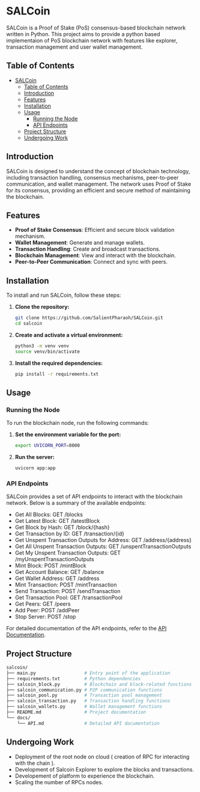 # SALCoin

SALCoin is a Proof of Stake (PoS) consensus-based blockchain network written in Python. This project aims to provide a python based implementaion of PoS blockchain network with features like explorer, transaction management and user wallet management.

## Table of Contents

- [SALCoin](#salcoin)
  - [Table of Contents](#table-of-contents)
  - [Introduction](#introduction)
  - [Features](#features)
  - [Installation](#installation)
  - [Usage](#usage)
    - [Running the Node](#running-the-node)
    - [API Endpoints](#api-endpoints)
  - [Project Structure](#project-structure)
  - [Undergoing Work](#undergoing-work)

## Introduction

SALCoin is designed to understand the concept of blockchain technology, including transaction handling, consensus mechanisms, peer-to-peer communication, and wallet management. The network uses Proof of Stake for its consensus, providing an efficient and secure method of maintaining the blockchain.

## Features

- **Proof of Stake Consensus**: Efficient and secure block validation mechanism.
- **Wallet Management**: Generate and manage wallets.
- **Transaction Handling**: Create and broadcast transactions.
- **Blockchain Management**: View and interact with the blockchain.
- **Peer-to-Peer Communication**: Connect and sync with peers.

## Installation

To install and run SALCoin, follow these steps:

1. **Clone the repository:**

   ```sh
   git clone https://github.com/SalientPharaoh/SALCoin.git
   cd salcoin
   ```

2. **Create and activate a virtual environment:**

   ```sh
   python3 -m venv venv
   source venv/bin/activate
   ```

3. **Install the required dependencies:**

   ```sh
   pip install -r requirements.txt
   ```

## Usage

### Running the Node

To run the blockchain node, run the following commands:

1. **Set the environment variable for the port:**

   ```sh
   export UVICORN_PORT=8000
   ```

2. **Run the server:**

   ```sh
   uvicorn app:app
   ```

### API Endpoints

SALCoin provides a set of API endpoints to interact with the blockchain network. Below is a summary of the available endpoints:

- Get All Blocks: GET /blocks
- Get Latest Block: GET /latestBlock
- Get Block by Hash: GET /block/{hash}
- Get Transaction by ID: GET /transaction/{id}
- Get Unspent Transaction Outputs for Address: GET /address/{address}
- Get All Unspent Transaction Outputs: GET /unspentTransactionOutputs
- Get My Unspent Transaction Outputs: GET /myUnspentTransactionOutputs
- Mint Block: POST /mintBlock
- Get Account Balance: GET /balance
- Get Wallet Address: GET /address
- Mint Transaction: POST /mintTransaction
- Send Transaction: POST /sendTransaction
- Get Transaction Pool: GET /transactionPool
- Get Peers: GET /peers
- Add Peer: POST /addPeer
- Stop Server: POST /stop

For detailed documentation of the API endpoints, refer to the [API Documentation](/docs/API.md).

## Project Structure

```sh
salcoin/
├── main.py                  # Entry point of the application
├── requirements.txt         # Python dependencies
├── salcoin_block.py         # Blockchain and block-related functions
├── salcoin_communication.py # P2P communication functions
├── salcoin_pool.py          # Transaction pool management
├── salcoin_transaction.py   # Transaction handling functions
├── salcoin_wallets.py       # Wallet management functions
├── README.md                # Project documentation
└── docs/
    └── API.md               # Detailed API documentation
```

## Undergoing Work

- Deployment of the root node on cloud ( creation of RPC for interacting with the chain ).
- Development of Salcoin Explorer to explore the blocks and transactions.
- Developement of platform to experience the blockchain.
- Scaling the number of RPCs nodes.
